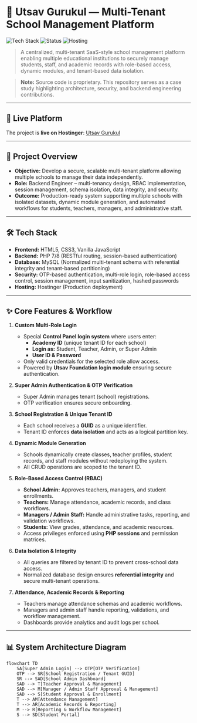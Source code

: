 # 🏫 Utsav Gurukul — Multi-Tenant School Management Platform

![Tech Stack](https://img.shields.io/badge/Tech-PHP%2C%20MySQL%2C%20JavaScript%2C%20HTML%2C%20CSS-blue)
![Status](https://img.shields.io/badge/Status-Live-success)
![Hosting](https://img.shields.io/badge/Hosting-Hostinger-green)

> A centralized, multi-tenant SaaS-style school management platform enabling multiple educational institutions to securely manage students, staff, and academic records with role-based access, dynamic modules, and tenant-based data isolation.  

> **Note:** Source code is proprietary. This repository serves as a case study highlighting architecture, security, and backend engineering contributions.

---

## 🔗 Live Platform
The project is **live on Hostinger**: [Utsav Gurukul](https://utsavgurukul.com/)

---

## 🚀 Project Overview
- **Objective:** Develop a secure, scalable multi-tenant platform allowing multiple schools to manage their data independently.  
- **Role:** Backend Engineer – multi-tenancy design, RBAC implementation, session management, schema isolation, data integrity, and security.  
- **Outcome:** Production-ready system supporting multiple schools with isolated datasets, dynamic module generation, and automated workflows for students, teachers, managers, and administrative staff.

---

## 🛠 Tech Stack
- **Frontend:** HTML5, CSS3, Vanilla JavaScript  
- **Backend:** PHP 7/8 (RESTful routing, session-based authentication)  
- **Database:** MySQL (Normalized multi-tenant schema with referential integrity and tenant-based partitioning)  
- **Security:** OTP-based authentication, multi-role login, role-based access control, session management, input sanitization, hashed passwords  
- **Hosting:** Hostinger (Production deployment)

---

## ✨ Core Features & Workflow
1. **Custom Multi-Role Login**  
   - Special **Control Panel login system** where users enter:  
     - **Academy ID** (unique tenant ID for each school)  
     - **Login as:** Student, Teacher, Admin, or Super Admin  
     - **User ID & Password**  
   - Only valid credentials for the selected role allow access.  
   - Powered by **Utsav Foundation login module** ensuring secure authentication.  

2. **Super Admin Authentication & OTP Verification**  
   - Super Admin manages tenant (school) registrations.  
   - OTP verification ensures secure onboarding.  

3. **School Registration & Unique Tenant ID**  
   - Each school receives a **GUID** as a unique identifier.  
   - Tenant ID enforces **data isolation** and acts as a logical partition key.

4. **Dynamic Module Generation**  
   - Schools dynamically create classes, teacher profiles, student records, and staff modules without redeploying the system.  
   - All CRUD operations are scoped to the tenant ID.

5. **Role-Based Access Control (RBAC)**  
   - **School Admin:** Approves teachers, managers, and student enrollments.  
   - **Teachers:** Manage attendance, academic records, and class workflows.  
   - **Managers / Admin Staff:** Handle administrative tasks, reporting, and validation workflows.  
   - **Students:** View grades, attendance, and academic resources.  
   - Access privileges enforced using **PHP sessions** and permission matrices.  

6. **Data Isolation & Integrity**  
   - All queries are filtered by tenant ID to prevent cross-school data access.  
   - Normalized database design ensures **referential integrity** and secure multi-tenant operations.

7. **Attendance, Academic Records & Reporting**  
   - Teachers manage attendance schemas and academic workflows.  
   - Managers and admin staff handle reporting, validations, and workflow management.  
   - Dashboards provide analytics and audit logs per school.

---

## 📊 System Architecture Diagram
```mermaid
flowchart TD
    SA[Super Admin Login] --> OTP[OTP Verification]
    OTP --> SR[School Registration / Tenant GUID]
    SR --> SAD[School Admin Dashboard]
    SAD --> T[Teacher Approval & Management]
    SAD --> M[Manager / Admin Staff Approval & Management]
    SAD --> S[Student Approval & Enrollment]
    T --> AM[Attendance Management]
    T --> AR[Academic Records & Reporting]
    M --> R[Reporting & Workflow Management]
    S --> SD[Student Portal]
